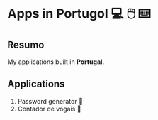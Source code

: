 # Apps in Portugol :computer: :computer_mouse: :keyboard: 

## Resumo

My applications built in **Portugal**.

## Applications

1. Password generator :closed_lock_with_key: 
2. Contador de vogais :open_book: